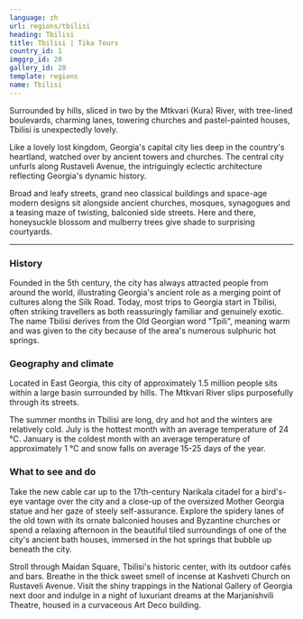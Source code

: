 ```yaml
---
language: zh
url: regions/tbilisi
heading: Tbilisi
title: Tbilisi | Tika Tours
country_id: 1
imggrp_id: 20
gallery_id: 20
template: regions
name: Tbilisi
---
```

<div class="row content-row"><!-- 1160 (1)-->

</div>

<div class="row content-row"><!-- 1161 (2)-->
<div class="col-xs-12 col-sm-6 col-md-6"><!-- 1548 -->

Surrounded by hills, sliced in two by the Mtkvari (Kura) River, with tree\-lined
boulevards, charming lanes, towering churches and pastel\-painted houses, Tbilisi
is unexpectedly lovely.

Like a lovely lost kingdom, Georgia's capital city lies deep in the country's heartland,
watched over by ancient towers and churches. The central city unfurls along Rustaveli
Avenue, the intriguingly eclectic architecture reflecting Georgia's dynamic history.

</div>

<div class="col-xs-12 col-sm-6 col-md-6"><!-- 1549 -->

Broad and leafy streets, grand neo classical buildings and space\-age modern designs
sit alongside ancient churches, mosques, synagogues and a teasing maze of twisting,
balconied side streets. Here and there, honeysuckle blossom and mulberry trees give
shade to surprising courtyards.

</div>

</div>

<div class="row content-row"><!-- 1162 (3)-->
<div class="col-xs-12"><!-- 1550 -->

* * *

</div>

</div>

<div class="row content-row"><!-- 1163 (4)-->
<div class="col-xs-12 col-sm-6 col-md-6"><!-- 1551 -->

### History


Founded in the 5th century, the city has always attracted people from around the
world, illustrating Georgia's ancient role as a merging point of cultures along
the Silk Road. Today, most trips to Georgia start in Tbilisi, often striking travellers
as both reassuringly familiar and genuinely exotic. The name Tbilisi derives from
the Old Georgian word "Tpili", meaning warm and was given to the city because of
the area's numerous sulphuric hot springs.

### Geography and climate


Located in East Georgia, this city of approximately 1.5 million people sits within
a large basin surrounded by hills. The Mtkvari River slips purposefully through
its streets.

The summer months in Tbilisi are long, dry and hot and the winters are relatively
cold. July is the hottest month with an average temperature of 24 °C. January is
the coldest month with an average temperature of approximately 1 °C and snow falls
on average 15\-25 days of the year.

</div>

<div class="col-xs-12 col-sm-6 col-md-6"><!-- 1552 -->

### What to see and do


Take the new cable car up to the 17th\-century Narikala citadel for a bird's\-eye
vantage over the city and a close\-up of the oversized Mother Georgia statue and
her gaze of steely self\-assurance. Explore the spidery lanes of the old town with
its ornate balconied houses and Byzantine churches or spend a relaxing afternoon
in the beautiful tiled surroundings of one of the city's ancient bath houses, immersed
in the hot springs that bubble up beneath the city.

Stroll through Maidan Square, Tbilisi's historic center, with its outdoor cafés and
bars. Breathe in the thick sweet smell of incense at Kashveti Church on Rustaveli
Avenue. Visit the shiny trappings in the National Gallery of Georgia next door and
indulge in a night of luxuriant dreams at the Marjanishvili Theatre, housed in a
curvaceous Art Deco building.

</div>

</div>
